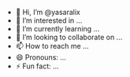- 👋 Hi, I’m @yasaralix
- 👀 I’m interested in ...
- 🌱 I’m currently learning ...
- 💞️ I’m looking to collaborate on ...
- 📫 How to reach me ...
- 😄 Pronouns: ...
- ⚡ Fun fact: ...

<!---
yasaralix/yasaralix is a ✨ special ✨ repository because its `README.md` (this file) appears on your GitHub profile.
You can click the Preview link to take a look at your changes.
--->
